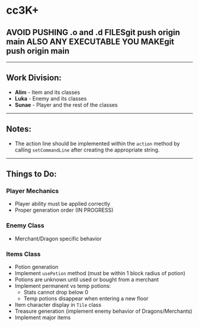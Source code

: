 # cc3K+

## AVOID PUSHING .o and .d FILESgit push origin main ALSO ANY EXECUTABLE YOU MAKEgit push origin main

---

## Work Division:
- **Alim** - Item and its classes
- **Luka** - Enemy and its classes
- **Sunae** - Player and the rest of the classes

---

## Notes:
- The action line should be implemented within the `action` method by calling `setCommandLine` after creating the appropriate string.

---

## Things to Do:

### **Player Mechanics**
- Player ability must be applied correctly
- Proper generation order (IN PROGRESS)

### **Enemy Class**
- Merchant/Dragon specific behavior

### **Items Class**
- Potion generation
- Implement `usePotion` method (must be within 1 block radius of potion)
- Potions are unknown until used or bought from a merchant
- Implement permanent vs temp potions:
  - Stats cannot drop below 0
  - Temp potions disappear when entering a new floor
- Item character display in `Tile` class
- Treasure generation (implement enemy behavior of Dragons/Merchants)
- Implement major items
